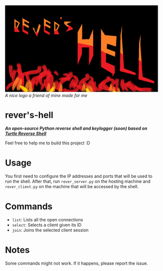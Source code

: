 ![ReversHellLogo](./ReversHell.png)
_A nice logo a friend of mine made for me_
# rever's-hell
__*An open-source Python reverse shell and keylogger (soon) based on [Turtle Reverse Shell](https://github.com/buckyroberts/Turtle)*__

Feel free to help me to build this project :D

# Usage
You first need to configure the IP addresses and ports that will be used to run the shell.
After that, run `rever_server.py` on the hosting machine and `rever_client.py` on the machine that
will be accessed by the shell.

# Commands
* `list`: Lists all the open connections
* `select`: Selects a client given its ID
* `join`: Joins the selected client session

# Notes
Some commands might not work. If it happens, please report the issue.
